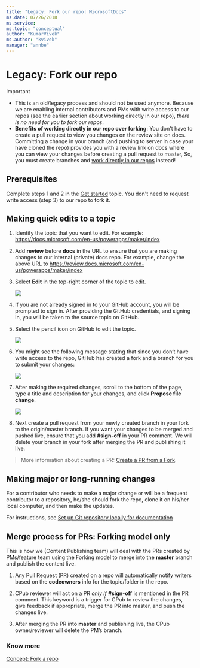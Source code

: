 ```yaml
---
title: "Legacy: Fork our repo| MicrosoftDocs"
ms.date: 07/26/2018
ms.service: 
ms.topic: "conceptual"
author: "KumarVivek"
ms.author: "kvivek"
manager: "annbe"
---
```


# Legacy: Fork our repo

> [!IMPORTANT]
> - This is an old/legacy process and should not be used anymore. Because we are enabling internal contributors and PMs with write access to our repos (see the earlier section about working directly in our repo), *there
is no need for you to fork our repos*.
> - **Benefits of working directly in our repo over forking**: You don't have to create a pull request to view you changes on the review site on docs. Committing a change in your branch (and pushing to server in case your have cloned the repo) provides you with a review link on docs where you can view your changes before creating a pull request to master, So, you must create branches and [work directly in our repos](work-repos.md) instead!

## Prerequisites

Complete steps 1 and 2 in the [Get started](get-started.md) topic. You don't need to request write access (step 3) to our repo to fork it.

## Making quick edits to a topic

1.  Identify the topic that you want to edit. For example:
    <https://docs.microsoft.com/en-us/powerapps/maker/index>

2.  Add **review** before **docs** in the URL to ensure that you are making
    changes to our internal (private) docs repo. For example, change the above
    URL to <https://review.docs.microsoft.com/en-us/powerapps/maker/index>

1.  Select **Edit** in the top-right corner of the topic to edit.      

    ![](media/quick-edits-01.png)

2.  If you are not already signed in to your GitHub account, you will be
    prompted to sign in. After providing the GitHub credentials, and signing in,
    you will be taken to the source topic on GitHub.

3.  Select the pencil icon on GitHub to edit the topic.    

    ![](media/quick-edits-02.png)

4.  You might see the following message stating that since you don’t have write
    access to the repo, GitHub has created a fork and a branch for you to submit
    your changes:  
    

    ![](media/fork-quick-edit-01.png)

5.  After making the required changes, scroll to the bottom of the page, type a
    title and description for your changes, and click **Propose file change**.  
    

    ![](media/fork-quick-edit-02.png)

6.  Next create a pull request from your newly created branch in your fork to
    the origin/master branch. If you want your changes to be merged and pushed
    live, ensure that you add **\#sign-off** in your PR comment. We will delete
    your branch in your fork after merging the PR and publishing it live.

>   More information about creating a PR: [Create a PR from a
>   Fork](https://help.github.com/articles/creating-a-pull-request-from-a-fork/).

## Making major or long-running changes

For a contributor who needs to make a major change or will be a frequent
contributor to a repository, he/she should fork the repo, clone it on his/her
local computer, and then make the updates.

For instructions, see [Set up Git repository locally for
documentation](https://review.docs.microsoft.com/en-us/help/contribute/contribute-get-started-setup-local?branch=master)

## Merge process for PRs: Forking model only

This is how we (Content Publishing team) will deal with the PRs created by
PMs/feature team using the Forking model to merge into the **master** branch and publish the content live.

1.  Any Pull Request (PR) created on a repo will automatically notify writers
    based on the **codeowners** info for the topic/folder in the repo.

2.  CPub reviewer will act on a PR *only if* **\#sign-off** is mentioned in the
    PR comment. This keyword is a trigger for CPub to review the changes, give
    feedback if appropriate, merge the PR into master, and push the changes
    live.

3.  After merging the PR into **master** and publishing live, the CPub
    owner/reviewer will delete the PM’s branch.

### Know more

[Concept: Fork a repo](https://help.github.com/articles/fork-a-repo/)
